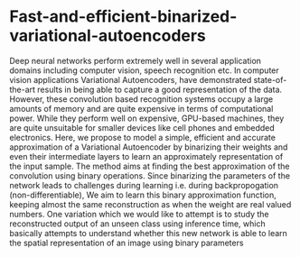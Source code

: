 # Fast-and-efficient-binarized-variational-autoencoders
Deep neural networks perform extremely well in several application domains including computer vision,
speech recognition etc. In computer vision applications Variational Autoencoders, have demonstrated
state-of-the-art results in being able to capture a good representation of the data. However, these
convolution based recognition systems occupy a large amounts of memory and are quite expensive in
terms of computational power. While they perform well on expensive, GPU-based machines, they are
quite unsuitable for smaller devices like cell phones and embedded electronics.
Here, we propose to model a simple, efficient and accurate approximation of a Variational Autoencoder
by binarizing their weights and even their intermediate layers to learn an approximately representation
of the input sample. The method aims at finding the best approximation of the convolution using
binary operations. Since binarizing the parameters of the network leads to challenges during learning
i.e. during backpropogation (non-differentiable), We aim to learn this binary approximation function,
keeping almost the same reconstruction as when the weight are real valued numbers.
One variation which we would like to attempt is to study the reconstructed output of an unseen class
using inference time, which basically attempts to understand whether this new network is able to learn
the spatial representation of an image using binary parameters
